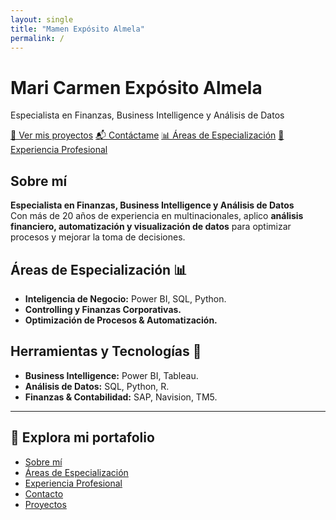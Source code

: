 ```yaml
---
layout: single
title: "Mamen Expósito Almela"
permalink: /
---
```


<div class="hero-section">
    <h1>Mari Carmen Expósito Almela</h1>
    <p>Especialista en Finanzas, Business Intelligence y Análisis de Datos</p>
    <div class="hero-buttons">
        <a href="/projects/" class="btn-primary">🚀 Ver mis proyectos</a>
        <a href="/contact/" class="btn-secondary">📬 Contáctame</a>
        <a href="/specialization/" class="btn-primary">📊 Áreas de Especialización</a>
        <a href="/experience/" class="btn-secondary">💼 Experiencia Profesional</a>
    </div>
</div>

## Sobre mí
**Especialista en Finanzas, Business Intelligence y Análisis de Datos**  
Con más de 20 años de experiencia en multinacionales, aplico **análisis financiero, automatización y visualización de datos** para optimizar procesos y mejorar la toma de decisiones.

## Áreas de Especialización 📊
- **Inteligencia de Negocio:** Power BI, SQL, Python.
- **Controlling y Finanzas Corporativas.**
- **Optimización de Procesos & Automatización.**

## Herramientas y Tecnologías 🔧
- **Business Intelligence:** Power BI, Tableau.
- **Análisis de Datos:** SQL, Python, R.
- **Finanzas & Contabilidad:** SAP, Navision, TM5.

---

## 📂 **Explora mi portafolio**
-  [Sobre mí](/about/)
-  [Áreas de Especialización](/specialization/)
-  [Experiencia Profesional](/experience/)
-  [Contacto](/contact/)
-  [Proyectos](/projects/)
